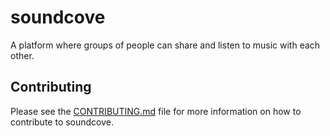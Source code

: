 soundcove
=========
A platform where groups of people can share and listen to music with each other.

## Contributing
Please see the [CONTRIBUTING.md](CONTRIBUTING.md) file for more information on how to contribute to soundcove.

